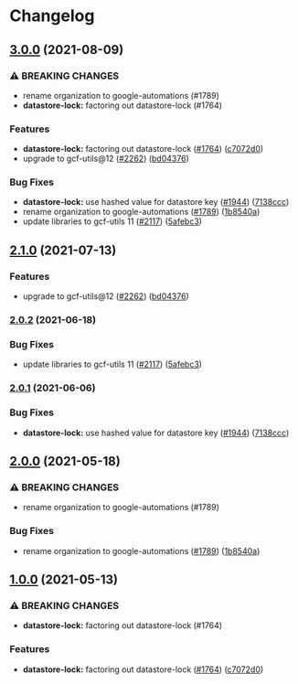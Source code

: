 # Changelog

## [3.0.0](https://www.github.com/googleapis/repo-automation-bots/compare/datastore-lock-v2.1.0...datastore-lock-v3.0.0) (2021-08-09)


### ⚠ BREAKING CHANGES

* rename organization to google-automations (#1789)
* **datastore-lock:** factoring out datastore-lock (#1764)

### Features

* **datastore-lock:** factoring out datastore-lock ([#1764](https://www.github.com/googleapis/repo-automation-bots/issues/1764)) ([c7072d0](https://www.github.com/googleapis/repo-automation-bots/commit/c7072d02583176a63c4cb9c2e5583bd6f7ab126d))
* upgrade to gcf-utils@12 ([#2262](https://www.github.com/googleapis/repo-automation-bots/issues/2262)) ([bd04376](https://www.github.com/googleapis/repo-automation-bots/commit/bd043767ae59a4eed450f1d18741111dc4c3f8e8))


### Bug Fixes

* **datastore-lock:** use hashed value for datastore key ([#1944](https://www.github.com/googleapis/repo-automation-bots/issues/1944)) ([7138ccc](https://www.github.com/googleapis/repo-automation-bots/commit/7138ccce5fe93e76cb8519fb4faad8e75d85f99d))
* rename organization to google-automations ([#1789](https://www.github.com/googleapis/repo-automation-bots/issues/1789)) ([1b8540a](https://www.github.com/googleapis/repo-automation-bots/commit/1b8540a6733ca75efe9e6cea415daa4a627add47))
* update libraries to gcf-utils 11 ([#2117](https://www.github.com/googleapis/repo-automation-bots/issues/2117)) ([5afebc3](https://www.github.com/googleapis/repo-automation-bots/commit/5afebc3781cd511a5fc6cd4485c2b002fcacacb4))

## [2.1.0](https://www.github.com/googleapis/repo-automation-bots/compare/datastore-lock-v2.0.2...datastore-lock-v2.1.0) (2021-07-13)


### Features

* upgrade to gcf-utils@12 ([#2262](https://www.github.com/googleapis/repo-automation-bots/issues/2262)) ([bd04376](https://www.github.com/googleapis/repo-automation-bots/commit/bd043767ae59a4eed450f1d18741111dc4c3f8e8))

### [2.0.2](https://www.github.com/googleapis/repo-automation-bots/compare/datastore-lock-v2.0.1...datastore-lock-v2.0.2) (2021-06-18)


### Bug Fixes

* update libraries to gcf-utils 11 ([#2117](https://www.github.com/googleapis/repo-automation-bots/issues/2117)) ([5afebc3](https://www.github.com/googleapis/repo-automation-bots/commit/5afebc3781cd511a5fc6cd4485c2b002fcacacb4))

### [2.0.1](https://www.github.com/googleapis/repo-automation-bots/compare/datastore-lock-v2.0.0...datastore-lock-v2.0.1) (2021-06-06)


### Bug Fixes

* **datastore-lock:** use hashed value for datastore key ([#1944](https://www.github.com/googleapis/repo-automation-bots/issues/1944)) ([7138ccc](https://www.github.com/googleapis/repo-automation-bots/commit/7138ccce5fe93e76cb8519fb4faad8e75d85f99d))

## [2.0.0](https://www.github.com/googleapis/repo-automation-bots/compare/datastore-lock-v1.0.0...datastore-lock-v2.0.0) (2021-05-18)


### ⚠ BREAKING CHANGES

* rename organization to google-automations (#1789)

### Bug Fixes

* rename organization to google-automations ([#1789](https://www.github.com/googleapis/repo-automation-bots/issues/1789)) ([1b8540a](https://www.github.com/googleapis/repo-automation-bots/commit/1b8540a6733ca75efe9e6cea415daa4a627add47))

## [1.0.0](https://www.github.com/googleapis/repo-automation-bots/compare/datastore-lock-v0.1.0...datastore-lock-v1.0.0) (2021-05-13)


### ⚠ BREAKING CHANGES

* **datastore-lock:** factoring out datastore-lock (#1764)

### Features

* **datastore-lock:** factoring out datastore-lock ([#1764](https://www.github.com/googleapis/repo-automation-bots/issues/1764)) ([c7072d0](https://www.github.com/googleapis/repo-automation-bots/commit/c7072d02583176a63c4cb9c2e5583bd6f7ab126d))
